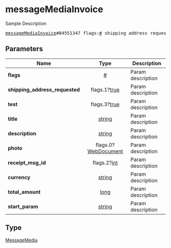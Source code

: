 # messageMediaInvoice

Sample Description

<pre>
<a href="../constructor/messageMediaInvoice.md">messageMediaInvoice</a>#84551347 flags:<a href="../type/#.md">#</a> shipping_address_requested:flags.1?<a href="../type/true.md">true</a> test:flags.3?<a href="../type/true.md">true</a> title:<a href="../type/string.md">string</a> description:<a href="../type/string.md">string</a> photo:flags.0?<a href="../type/WebDocument.md">WebDocument</a> receipt_msg_id:flags.2?<a href="../type/int.md">int</a> currency:<a href="../type/string.md">string</a> total_amount:<a href="../type/long.md">long</a> start_param:<a href="../type/string.md">string</a> = <a href="../type/MessageMedia.md">MessageMedia</a>;</pre>
## Parameters

| Name | Type | Description |
|------|:----:|-------------|
| **flags** | <a href="../type/#.md">#</a> | Param description |
| **shipping_address_requested** | flags.1?<a href="../type/true.md">true</a> | Param description |
| **test** | flags.3?<a href="../type/true.md">true</a> | Param description |
| **title** | <a href="../type/string.md">string</a> | Param description |
| **description** | <a href="../type/string.md">string</a> | Param description |
| **photo** | flags.0?<a href="../type/WebDocument.md">WebDocument</a> | Param description |
| **receipt_msg_id** | flags.2?<a href="../type/int.md">int</a> | Param description |
| **currency** | <a href="../type/string.md">string</a> | Param description |
| **total_amount** | <a href="../type/long.md">long</a> | Param description |
| **start_param** | <a href="../type/string.md">string</a> | Param description |

## Type

<a href="../type/MessageMedia.md">MessageMedia</a>
